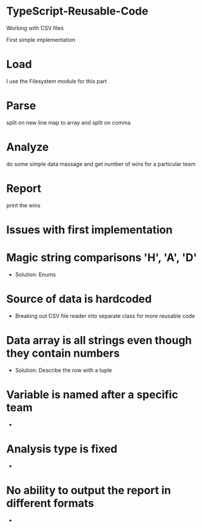 # TypeScript-Reusable-Code

Working with CSV files

First simple implementation

# Load

I use the Filesystem module for this part

# Parse

split on new line
map to array and split on comma

# Analyze

do some simple data massage and get number of wins for a particular team

# Report

print the wins

# Issues with first implementation

# Magic string comparisons 'H', 'A', 'D'

- Solution: Enums

# Source of data is hardcoded

- Breaking out CSV file reader into separate class for more reusable code

# Data array is all strings even though they contain numbers

- Solution: Describe the row with a tuple

# Variable is named after a specific team

-

# Analysis type is fixed

-

# No ability to output the report in different formats

-
